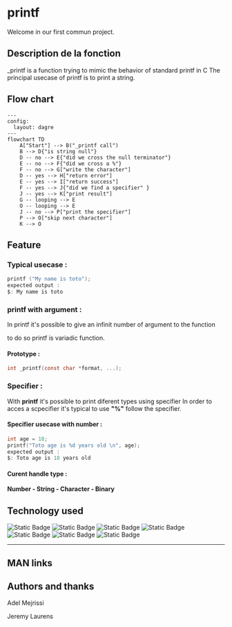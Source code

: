 # printf

Welcome in our first commun project. 

## Description de la fonction

_printf is a function trying to mimic the behavior of standard printf in C
The principal usecase of printf is to print a string.

## Flow chart

```mermaid
---
config:
  layout: dagre
---
flowchart TD
    A["Start"] --> B("_printf call")
    B --> D{"is string null"}
    D -- no --> E{"did we cross the null terminator"}
    E -- no --> F{"did we cross a %"}
    F -- no --> G["write the character"]
    D -- yes --> H["return error"]
    E -- yes --> I["return success"]
    F -- yes --> J{"did we find a specifier" }
    J -- yes --> K["print result"]
    G -- looping --> E
    O -- looping --> E
    J -- no --> P["print the specifier"]
    P --> O["skip next character"]
    K --> O
```
## Feature
### Typical usecase : 

``` c
printf ("My name is toto");
expected output : 
$: My name is toto
```

### printf with argument :
In printf it's possible to give an infinit number of argument to the function 

to do so printf is variadic function.

#### Prototype :
```c
int _printf(const char *format, ...);
```
### Specifier :
With **printf** it's possible to print diferent types using specifier 
In order to acces a scpecifier it's typical to use **"%"** follow the specifier.
#### Specifier usecase with number :
``` c
int age = 18;
printf("Toto age is %d years old \n", age);
expected output :
$: Toto age is 18 years old
```

#### Curent handle type : 

**Number - String - Character - Binary**

## 

## Technology used
![Static Badge](https://img.shields.io/badge/-C-blue?style=plastic&logo=C&logoColor=white&logoSize=big)
![Static Badge](https://img.shields.io/badge/-Vim-green?style=plastic&logo=VIM&logoColor=white&logoSize=big)
![Static Badge](https://img.shields.io/badge/-Github-black?style=plastic&logo=GITHUB&logoColor=white&logoSize=big)
![Static Badge](https://img.shields.io/badge/-Git-red?style=plastic&logo=GIT&logoColor=white&logoSize=big)
![Static Badge](https://img.shields.io/badge/-gcc-yellow?style=plastic&logo=gcc&logoColor=white&logoSize=big)
![Static Badge](https://img.shields.io/badge/-Linux-white?style=plastic&logo=LINUX&logoColor=white&logoSize=big)
![Static Badge](https://img.shields.io/badge/-Makefile-violet?style=plastic&logo=MAKEFILE&logoColor=white&logoSize=big)


------------

## MAN links

## Authors and thanks
Adel Mejrissi

Jeremy Laurens




